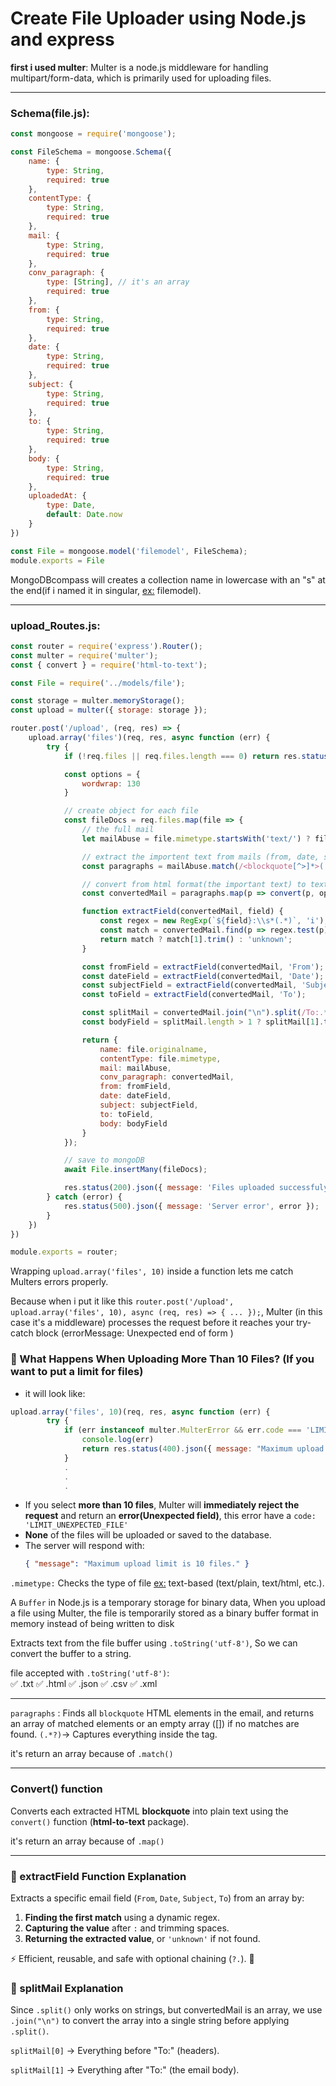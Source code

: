 # Create File Uploader using Node.js and express

**first i used multer**: Multer is a node.js middleware for handling multipart/form-data, which is primarily used for uploading files.

---

### Schema(file.js):
```js
const mongoose = require('mongoose');

const FileSchema = mongoose.Schema({
    name: {
        type: String,
        required: true
    },
    contentType: {
        type: String,
        required: true
    },
    mail: {
        type: String,
        required: true
    },
    conv_paragraph: {
        type: [String], // it's an array
        required: true
    },
    from: {
        type: String,
        required: true
    },
    date: {
        type: String,
        required: true
    },
    subject: {
        type: String,
        required: true
    },
    to: {
        type: String,
        required: true
    },
    body: {
        type: String,
        required: true
    },
    uploadedAt: {
        type: Date,
        default: Date.now
    }
})

const File = mongoose.model('filemodel', FileSchema);
module.exports = File
```

MongoDBcompass will creates a collection name in lowercase with an "s" at the end(if i named it in singular, <ins>ex:</ins> filemodel).

---

### upload_Routes.js:
```js
const router = require('express').Router();
const multer = require('multer');
const { convert } = require('html-to-text');

const File = require('../models/file');

const storage = multer.memoryStorage();
const upload = multer({ storage: storage });

router.post('/upload', (req, res) => {
    upload.array('files')(req, res, async function (err) {
        try {
            if (!req.files || req.files.length === 0) return res.status(400).json({ message: 'No file uploaded' });

            const options = {
                wordwrap: 130
            }

            // create object for each file
            const fileDocs = req.files.map(file => {
                // the full mail
                let mailAbuse = file.mimetype.startsWith('text/') ? file.buffer.toString('utf-8') : '[Binary file]';

                // extract the importent text from mails (from, date, subject, to, body)
                const paragraphs = mailAbuse.match(/<blockquote[^>]*>(.*?)<\/blockquote>/gs) || [];

                // convert from html format(the important text) to text 
                const convertedMail = paragraphs.map(p => convert(p, options));

                function extractField(convertedMail, field) {
                    const regex = new RegExp(`${field}:\\s*(.*)`, 'i');
                    const match = convertedMail.find(p => regex.test(p))?.match(regex); // the ? to don't throw error if no match
                    return match ? match[1].trim() : 'unknown';
                }

                const fromField = extractField(convertedMail, 'From');
                const dateField = extractField(convertedMail, 'Date');
                const subjectField = extractField(convertedMail, 'Subject');
                const toField = extractField(convertedMail, 'To');

                const splitMail = convertedMail.join("\n").split(/To:.*?\n([\s\S]*)/i);
                const bodyField = splitMail.length > 1 ? splitMail[1].trim() : 'No body found';

                return {
                    name: file.originalname,
                    contentType: file.mimetype,
                    mail: mailAbuse,
                    conv_paragraph: convertedMail,
                    from: fromField,
                    date: dateField,
                    subject: subjectField,
                    to: toField,
                    body: bodyField
                }
            });

            // save to mongoDB
            await File.insertMany(fileDocs);

            res.status(200).json({ message: 'Files uploaded successfuly', files: req.files.length });
        } catch (error) {
            res.status(500).json({ message: 'Server error', error });
        }
    })
})

module.exports = router;
```

Wrapping ```upload.array('files', 10)``` inside a function lets me catch Multers errors properly.

Because when i put it like this ```router.post('/upload', upload.array('files', 10), async (req, res) => { ... });```, Multer (in this case it's a middleware) processes the request before it reaches your try-catch block (errorMessage: Unexpected end of form )

### 🔹 What Happens When Uploading More Than 10 Files? (If you want to put a limit for files)
- it will look like:
```js
upload.array('files', 10)(req, res, async function (err) {
        try {
            if (err instanceof multer.MulterError && err.code === 'LIMIT_UNEXPECTED_FILE'){
                console.log(err)
                return res.status(400).json({ message: "Maximum upload limit is 10 files." })
            }
            .
            .
            .
```
- If you select **more than 10 files**, Multer will **immediately reject the request** and return an **error(Unexpected field)**, this error have a ``code: 'LIMIT_UNEXPECTED_FILE'``
- **None** of the files will be uploaded or saved to the database.
- The server will respond with:
  ```json
  { "message": "Maximum upload limit is 10 files." }
  ```

```.mimetype:``` Checks the type of  file <ins>ex:</ins> text-based (text/plain, text/html, etc.).

A ```Buffer``` in Node.js is a temporary storage for binary data, When you upload a file using Multer, the file is temporarily stored as a binary buffer format in memory instead of being written to disk

Extracts text from the file buffer using ```.toString('utf-8')```, So we can convert the buffer to a string.

file accepted with ```.toString('utf-8')```:  
✅ .txt
✅ .html
✅ .json
✅ .csv
✅ .xml

---

 ```paragraphs``` : Finds all ```blockquote``` HTML elements in the email, and returns an array of matched elements or an empty array ([]) if no matches are found.
```(.*?)```→ Captures everything inside the tag.

it's  return an array because of ```.match()```

---
### Convert() function

Converts each extracted HTML **blockquote** into plain text using the ```convert()``` function (**html-to-text** package).

it's return an array because of ```.map()```

---

### 📌 extractField Function Explanation
Extracts a specific email field (`From`, `Date`, `Subject`, `To`) from an array by:
1. **Finding the first match** using a dynamic regex.
2. **Capturing the value** after `:` and trimming spaces.
3. **Returning the extracted value**, or `'unknown'` if not found.

⚡ Efficient, reusable, and safe with optional chaining (`?.`). 🚀

### 📌 splitMail Explanation
Since ```.split()``` only works on strings, but convertedMail is an array, we use ```.join("\n")``` to convert the array into a single string before applying ```.split()```.

```splitMail[0]``` → Everything before "To:" (headers).

```splitMail[1]``` → Everything after "To:" (the email body).
